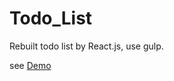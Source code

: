 # Todo_List
Rebuilt todo list by React.js, use gulp. 

see [Demo](https://dl.dropboxusercontent.com/u/24576499/Todo_List/index.html)
